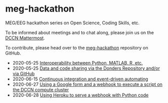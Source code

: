# meg-hackathon

MEG/EEG hackathon series on Open Science, Coding Skills, etc.

To be informed about meetings and to chat along, please join us on the [DCCN Mattermost](https://mattermost.socsci.ru.nl/dccn/channels/meg-hackathon).

To contribute, please head over to the [meg-hackathon](https://github.com/Donders-Institute/meg-hackathon) repository on GitHub.

- 2020-05-25 [Interoperability between Python, MATLAB, R, etc.](2020-05-25-interoperability)
- 2020-05-25 [Data and code sharing via the Donders Repository and/or via GitHub](2020-05-25-datasharing)
- 2020-06-15 [Continuous integration and event-driven automating](2020-06-15-continuous-integration)
- 2020-06-27 [Using a Google form and a webhook to execute a script on the DCCN compute cluster](2020-06-27-googleform-webhook)
- 2020-06-28 [Using Heroku to serve a webhook with Python code](2020-06-28-webhook-heroku)
